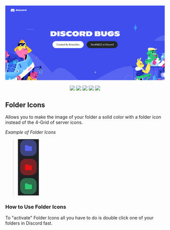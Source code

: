 ![Discord Bugs Banner](Images/DiscordBugsBanner.png)
<p align="center">
  <img src="https://img.shields.io/github/issues/BinaryDex/DiscordBugs?label=Issues&logo=github&style=flat">
  <img src="https://img.shields.io/github/issues-pr/BinaryDex/DiscordBugs?label=Pull%20Requests&logo=github&style=flat">
  <img src="https://img.shields.io/github/forks/BinaryDex/DiscordBugs?label=Forks&logo=github&style=flat">
  <img src="https://img.shields.io/github/stars/BinaryDex/DiscordBugs?color=yellow&label=Stars&logo=github&style=flat">
  <img src="https://img.shields.io/github/repo-size/BinaryDex/DiscordBugs?label=Size&logo=github&style=flat">
</p>

## Folder Icons
Allows you to make the image of your folder a solid color with a folder icon instead of the 4-Grid of server icons.

*Example of Folder Icons*
> ![Folder Icons Example](Images/FolderIcons.png)

### How to Use Folder Icons
To "activate" Folder Icons all you have to do is double click one of your folders in Discord fast.
